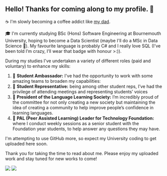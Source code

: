 ## Hello! Thanks for coming along to my profile. 🐉
☕ I'm slowly becoming a coffee addict like [my dad](https://github.com/M1XZG).

🎓 I'm currently studying BSc (Hons) Software Engineering at Bournemouth University, hoping to become a Data Scientist (maybe I'll do a MSc in Data Science 🤔). My favourite language is probably C# and I really love SQL (I’ve been told I’m crazy, I’ll wear that badge with honour >:)).

During my studies I've undertaken a variety of different roles (paid and voluntary) to enhance my skills:
1. 🌸 **Student Ambassador:** I've had the opportunity to work with some amazing teams to broaden my capabilities:
2. 📢 **Student Representative:** being among other student reps, I’ve had the privilege of attending meetings and representing students’ voices
3. 💬 **President of the Language Learning Society:** I’m incredibly proud of the committee for not only creating a new society but maintaining the idea of creating a community to help improve people’s confidence in learning languages.
4. 🔰 **PAL (Peer Assisted Learning) Leader for Technology Foundation:** where I conduct weekly sessions as a senior student with the Foundation year students, to help answer any questions they may have.

I'm attempting to use GitHub more, so expect my University coding to get uploaded here soon.

Thank you for taking the time to read about me. Please enjoy my uploaded work and stay tuned for new works to come!

![](http://github-profile-summary-cards.vercel.app/api/cards/profile-details?username=LithiumDrache&theme=jolly)
![](http://github-profile-summary-cards.vercel.app/api/cards/most-commit-language?username=LithiumDrache&theme=jolly)
